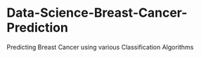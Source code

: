 # Data-Science-Breast-Cancer-Prediction
Predicting Breast Cancer using various Classification Algorithms 
